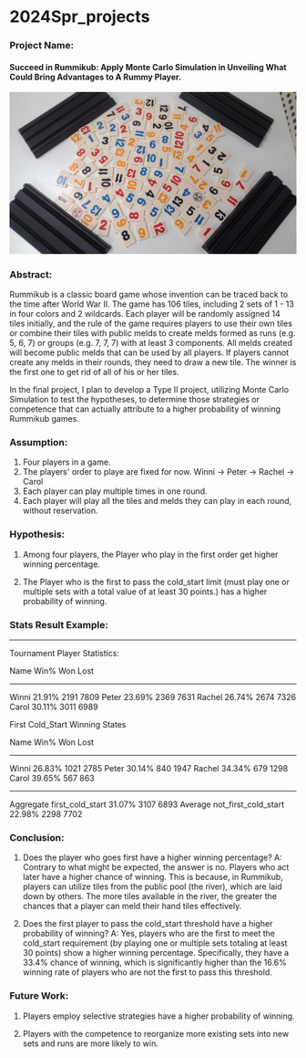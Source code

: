 # 2024Spr_projects

### Project Name: 
#### Succeed in Rummikub: Apply Monte Carlo Simulation in Unveiling What Could Bring Advantages to A Rummy Player.
![Rummy the board game.](https://github.com/winni50927/2024Spr_projects/blob/main/2015-10-23-16-17-33.jpg)


### Abstract:

Rummikub is a classic board game whose invention can be traced back to the time after World War II. The game has 106 tiles, including 2 sets of 1 - 13 in four colors and 2 wildcards. Each player will be randomly assigned 14 tiles initially, and the rule of the game requires players to use their own tiles or combine their tiles with public melds to create melds formed as runs (e.g. 5, 6, 7) or groups (e.g. 7, 7, 7) with at least 3 components. All melds created will become public melds that can be used by all players. If players cannot create any melds in their rounds, they need to draw a new tile. The winner is the first one to get rid of all of his or her tiles. 

In the final project, I plan to develop a Type II project, utilizing Monte Carlo Simulation to test the hypotheses, to determine those strategies or competence that can actually attribute to a higher probability of winning Rummikub games.


### Assumption:
1. Four players in a game.
2. The players' order to playe are fixed for now. Winni -> Peter -> Rachel -> Carol 
3. Each player can play multiple times in one round.
4. Each player will play all the tiles and melds they can play in each round, without reservation.

### Hypothesis:

1. Among four players, the Player who play in the first order get higher winning percentage.

2. The Player who is the first to pass the cold_start limit (must play one or multiple sets with a total value of at least 30 points.) has a higher probability of winning.


### Stats Result Example:

-----------------------------------------------------------------

Tournament Player Statistics:

Name             Win%      Won       Lost
-------------- ------ ----------- ----------
Winni            21.91%       2191       7809
Peter            23.69%       2369       7631
Rachel           26.74%       2674       7326
Carol            30.11%       3011       6989

First Cold_Start Winning States

Name                             Win%      Won       Lost
------------------------------ ------ ----------- ----------
Winni                           26.83%       1021       2785
Peter                           30.14%        840       1947
Rachel                          34.34%        679       1298
Carol                           39.65%        567        863
------------------------------ ------ ----------- ----------

Aggregate first_cold_start     31.07%       3107       6893
Average not_first_cold_start   22.98%       2298       7702


### Conclusion:

1. Does the player who goes first have a higher winning percentage?
  A: Contrary to what might be expected, the answer is no. Players who act later have a higher chance of winning. This is because, in Rummikub, players can utilize tiles from the public pool (the river), which are laid down by others. The more tiles available in the river, the greater the chances that a player can meld their hand tiles effectively.

2. Does the first player to pass the cold_start threshold have a higher probability of winning?
  A: Yes, players who are the first to meet the cold_start requirement (by playing one or multiple sets totaling at least 30 points) show a higher winning percentage. Specifically, they have a 33.4% chance of winning, which is significantly higher than the 16.6% winning rate of players who are not the first to pass this threshold.


### Future Work:

1. Players employ selective strategies have a higher probability of winning.
   
3. Players with the competence to reorganize more existing sets into new sets and runs are more likely to win.



